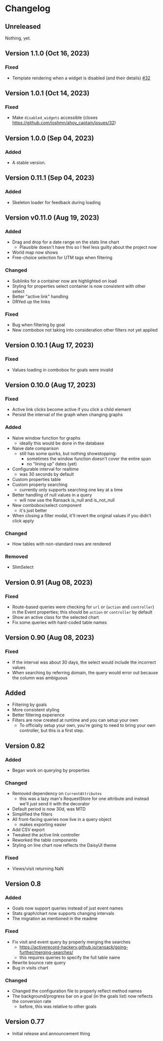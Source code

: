 # Changelog 

## Unreleased

Nothing, yet. 

## Version 1.1.0 (Oct 16, 2023)

### Fixed
* Template rendering when a widget is disabled (and their details) [#32](https://github.com/joshmn/ahoy_captain/issues/32)

## Version 1.0.1 (Oct 14, 2023)

### Fixed
* Make `disabled_widgets` accessible (closes https://github.com/joshmn/ahoy_captain/issues/32)


## Version 1.0.0 (Sep 04, 2023)

### Added

* A stable version.

## Version 0.11.1 (Sep 04, 2023)

### Added
* Skeleton loader for feedback during loading

## Version v0.11.0 (Aug 19, 2023)

### Added
* Drag and drop for a date range on the stats line chart
  - Plausible doesn't have this so I feel less guilty about the project now
* World map now shows 
* Free-choice selection for UTM tags when filtering

### Changed
* Sublinks for a container now are highlighted on load 
* Styling for properties select container is now consistent with other select 
* Better "active link" handling
* DRYed up the links

### Fixed
* Bug when filtering by goal
* New combobox not taking into consideration other filters not yet applied

## Version 0.10.1 (Aug 17, 2023)

### Fixed
* Values loading in combobox for goals were invalid 

## Version 0.10.0 (Aug 17, 2023)

### Fixed 
* Active link clicks become active if you click a child element
* Persist the interval of the graph when changing graphs

### Added
* Naive window function for graphs
  - ideally this would be done in the database
* Naive date comparison
  - still has some quirks, but nothing showstopping:
    - sometimes the window function doesn't cover the entire span
    - no "lining up" dates (yet)
* Configurable interval for realtime
  - was 30 seconds by default
* Custom properties table
* Custom property searching
  - currently only supports searching one key at a time
* Better handling of null values in a query 
  - will now use the Ransack is_null and is_not_null 
* New combobox/select component 
  - it's just better 
* When closing a filter modal, it'll revert the original values if you didn't click apply 

### Changed
* How tables with non-standard rows are rendered

### Removed
* SlimSelect 

## Version 0.91 (Aug 08, 2023)

### Fixed
* Route-based queries were checking for `url` or (`action` and `controller`) in the Event properties; this should be `action` or `controller` by default 
* Show an active class for the selected chart 
* Fix some queries with hard-coded table names 

## Version 0.90 (Aug 08, 2023)

### Fixed 
* If the interval was about 30 days, the select would include the incorrect values
* When searching by referring domain, the query would error out because the column was ambiguous 

## Added
* Filtering by goals
* More consistent styling
* Better filtering experience
* Filters are now created at runtime and you can setup your own 
  * To officially setup your own, you're going to need to bring your own controller, but this is a first step.

## Version 0.82

### Added
* Began work on querying by properties 

### Changed
* Removed dependency on `CurrentAttributes`
  * this was a lazy man's RequestStore for one attribute and instead we'll just send it with the decorator
* Default period is now 30d, was MTD
* Simplified the filters
* All front-facing queries now live in a query object
  * makes exporting easier 
* Add CSV export 
* Tweaked the active link controller
* Reworked the table components
* Styling on line chart now reflects the DaisyUI theme

### Fixed 
* Views/visit returning NaN 

## Version 0.8

### Added

* Goals now support queries instead of just event names
* Stats graph/chart now supports changing intervals 
* The migration as mentioned in the readme 

### Fixed

* Fix visit and event query by properly merging the searches
  - https://activerecord-hackery.github.io/ransack/going-further/merging-searches/
  - this requires queries to specify the full table name 
* Rewrite bounce rate query
* Bug in visits chart 

### Changed

* Changed the configuration file to properly reflect method names 
* The background/progress bar on a goal (in the goals list) now reflects the conversion rate
  - before, this was relative to other goals

## Version 0.77

* Initial release and announcement thing
